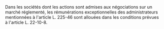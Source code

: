 Dans les sociétés dont les actions sont admises aux négociations sur un marché réglementé, les rémunérations exceptionnelles des administrateurs mentionnées à l'article L. 225-46 sont allouées dans les conditions prévues à l'article L. 22-10-8.

